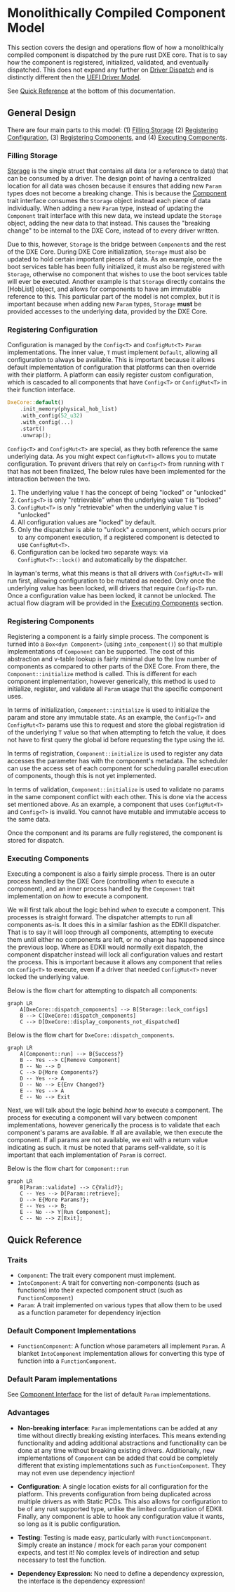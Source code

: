 # Monolithically Compiled Component Model

This section covers the design and operations flow of how a monolithically compiled component is dispatched by the pure
rust DXE core. That is to say how the component is registered, initialized, validated, and eventually dispatched. This
does not expand any further on [Driver Dispatch](./dispatcher.md) and is distinctly different then the [UEFI Driver Model](./driver_model.md).

See [Quick Reference](#quick-reference) at the bottom of this documentation.

## General Design

There are four main parts to this model: (1) [Filling Storage](#filling-storage)
(2) [Registering Configuration](#registering-configuration), (3) [Registering Components](#registering-components),
and (4) [Executing Components](#executing-components).

### Filling Storage

[Storage](todo/docs.rs) is the single struct that contains all data (or a reference to data) that can be consumed by a
driver. The design point of having a centralized location for all data was chosen because it ensures that adding new
`Param` types does not become a breaking change. This is because the [Component](todo/docs.rs) trait interface consumes
the `Storage` object instead each piece of data individually. When adding a new `Param` type, instead of updating the
`Component` trait interface with this new data, we instead update the `Storage` object, adding the new data to that
instead. This causes the "breaking change" to be internal to the DXE Core, instead of to every driver written.

Due to this, however, `Storage` is the bridge between `Component`s and the rest of the DXE Core. During DXE Core
initialization, `Storage` must also be updated to hold certain important pieces of data. As an example, once the boot
services table has been fully initialized, it must also be registered with `Storage`, otherwise no component that
wishes to use the boot services table will ever be executed. Another example is that `Storage` directly contains the
[HobList] object, and allows for components to have am immutable reference to this. This particular part of the model
is not complex, but it is important because when adding new `Param` types, `Storage` **must** be provided accesses to
the underlying data, provided by the DXE Core.

### Registering Configuration

Configuration is managed by the `Config<T>` and `ConfigMut<T>` `Param` implementations. The inner value, `T` must
implement `Default`, allowing all configuration to always be available. This is important because it allows default
implementation of configuration that platforms can then override with their platform. A platform can easily register
custom configuration, which is cascaded to all components that have `Config<T>` or `ConfigMut<T>` in their function
interface.

```rust
DxeCore::default()
    .init_memory(physical_hob_list)
    .with_config(52_u32)
    .with_config(...)
    .start()
    .unwrap();
```

`Config<T>` and `ConfigMut<T>` are special, as they both reference the same underlying data. As you might expect
`ConfigMut<T>` allows you to mutate configuration. To prevent drivers that rely on `Config<T>` from running with `T`
that has not been finalized, The below rules have been implemented for the interaction between the two.

1. The underlying value `T` has the concept of being "locked" or "unlocked"
1. `Config<T>` is only "retrievable" when the underlying value `T` is "locked"
1. `ConfigMut<T>` is only "retrievable" when the underlying value `T` is "unlocked"
1. All configuration values are "locked" by default.
1. Only the dispatcher is able to "unlock" a component, which occurs prior to any component execution, if a registered
   component is detected to use `ConfigMut<T>`.
1. Configuration can be locked two separate ways: via `ConfigMut<T>::lock()` and automatically by the dispatcher.

In layman's terms, what this means is that all drivers with `ConfigMut<T>` will run first, allowing configuration to be
mutated as needed. Only once the underlying value has been locked, will drivers that require `Config<T>` run. Once a
configuration value has been locked, it cannot be unlocked. The actual flow diagram will be provided in the
[Executing Components](#executing-components) section.

### Registering Components

Registering a component is a fairly simple process. The component is turned into a `Box<dyn Component>`
(using `into_component()`) so that multiple implementations of `Component` can be supported. The cost of this
abstraction and v-table lookup is fairly minimal due to the low number of components as compared to other parts of the
DXE Core. From there, the `Component::initialize` method is called. This is different for each component
implementation, however generically, this method is used to initialize, register, and validate all `Param` usage that
the specific component uses.

In terms of initialization, `Component::initialize` is used to initialize the param and store any immutable state. As an
example, the `Config<T>` and `ConfigMut<T>` params use this to request and store the global registration id of the
underlying `T` value so that when attempting to fetch the value, it does not have to first query the global id before
requesting the type using the id.

In terms of registration, `Component::initialize` is used to register any data accesses the parameter has with the
component's metadata. The scheduler can use the access set of each component for scheduling parallel execution of
components, though this is not yet implemented.

In terms of validation, `Component::initialize` is used to validate no params in the same component conflict with
each other. This is done via the access set mentioned above. As an example, a component that uses `ConfigMut<T>` and
`Config<T>` is invalid. You cannot have mutable and immutable access to the same data.

Once the component and its params are fully registered, the component is stored for dispatch.

### Executing Components

Executing a component is also a fairly simple process. There is an outer process handled by the DXE Core (controlling
_when_ to execute a component), and an inner process handled by the `Component` trait implementation on _how_ to
execute a component.

We will first talk about the logic behind _when_ to execute a component. This processes is straight forward. The
dispatcher attempts to run all components as-is. It does this in a similar fashion as the EDKII dispatcher. That is
to say it will loop through all components, attempting to execute them until either no components are left, or no
change has happened since the previous loop. Where as EDKII would normally exit dispatch, the component dispatcher
instead will lock all configuration values and restart the process. This is important because it allows any component
that relies on `Config<T>` to execute, even if a driver that needed `ConfigMut<T>` never locked the underlying value.

Below is the flow chart for attempting to dispatch all components:

```mermaid
graph LR
    A[DxeCore::dispatch_components] --> B[Storage::lock_configs]
    B --> C[DxeCore::dispatch_components]
    C --> D[DxeCore::display_components_not_dispatched]
```

Below is the flow chart for `DxeCore::dispatch_components`.

```mermaid
graph LR
    A[Component::run] --> B{Success?}
    B -- Yes --> C[Remove Component]
    B -- No --> D
    C --> D{More Components?}
    D -- Yes --> A
    D -- No --> E{Env Changed?}
    E -- Yes --> A
    E -- No --> Exit
```

Next, we will talk about the logic behind _how_ to execute a component. The process for executing a component will vary
between component implementations, however generically the process is to validate that each component's params are
available. If all are available, we then execute the component. If all params are not available, we exit with a return
value indicating as such. it must be noted that params self-validate, so it is important that each implementation of
`Param` is correct.

Below is the flow chart for `Component::run`

```mermaid
graph LR
    B[Param::validate] --> C{Valid?};
    C -- Yes --> D[Param::retrieve];
    D --> E{More Params?};
    E -- Yes --> B;
    E -- No --> Y[Run Component];
    C -- No --> Z[Exit];
```

## Quick Reference

### Traits

- `Component`: The trait every component must implement.
- `IntoComponent`: A trait for converting non-components (such as functions) into their expected component struct
  (such as `FunctionComponent`)
- `Param`: A trait implemented on various types that allow them to be used as a function parameter for dependency
  injection

### Default Component Implementations

- `FunctionComponent`: A function whose parameters all implement `Param`. A blanket `IntoComponent` implementation
  allows for converting this type of function into a `FunctionComponent`.

### Default Param implementations

See [Component Interface](../driver/interface.md) for the list of default `Param` implementations.

### Advantages

- **Non-breaking interface**: `Param` implementations can be added at any time without directly breaking existing
interfaces. This means extending functionality and adding additional abstractions and functionality can be done at
any time without breaking existing drivers. Additionally, new implementations of `Component` can be added that could be
completely different that existing implementations such as `FunctionComponent`. They may not even use dependency
injection!

- **Configuration**: A single location exists for all configuration for the platform. This prevents configuration from
being duplicated across multiple drivers as with Static PCDs. This also allows for configuration to be of any rust
supported type, unlike the limited configuration of EDKII. Finally, any component is able to hook any configuration
value it wants, so long as it is public configuration.

- **Testing**: Testing is made easy, particularly with `FunctionComponent`. Simply create an instance / mock for each
`param` your component expects, and test it! No complex levels of indirection and setup necessary to test the function.

- **Dependency Expression**: No need to define a dependency expression, the interface is the dependency expression!
